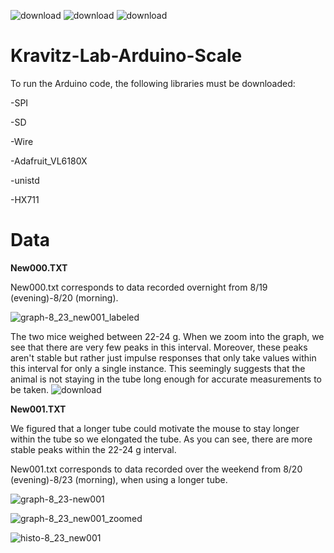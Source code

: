 ![download](https://user-images.githubusercontent.com/54637095/130864899-643ae2d1-e76c-448f-b664-e60a95db33b3.png)
![download](https://user-images.githubusercontent.com/54637095/130864917-b5edef62-f357-4948-a75d-6219da0c889b.png)
![download](https://user-images.githubusercontent.com/54637095/130864847-a14583d1-8996-4d03-b0fe-64fce5e361b2.png)
# Kravitz-Lab-Arduino-Scale

 To run the Arduino code, the following libraries must be downloaded:
 
-SPI

-SD

-Wire

-Adafruit_VL6180X

-unistd

-HX711

# Data

**New000.TXT**

New000.txt corresponds to data recorded overnight from 8/19 (evening)-8/20 (morning).


![graph-8_23_new001_labeled](https://user-images.githubusercontent.com/54637095/130864431-51308945-2b5b-4462-af17-0c90170d9517.png)

The two mice weighed between 22-24 g. When we zoom into the graph, we see that there are very few peaks in this interval. Moreover, these peaks aren't stable but rather just impulse responses that only take values within this interval for only a single instance. This seemingly suggests that the animal is not staying in the tube long enough for accurate measurements to be taken.
![download](https://user-images.githubusercontent.com/54637095/130864958-2cf64106-6681-4e2e-9a91-a996596a79f0.png)


**New001.TXT**

We figured that a longer tube could motivate the mouse to stay longer within the tube so we elongated the tube. As you can see, there are more stable peaks within the 22-24 g interval.

New001.txt corresponds to data recorded over the weekend from 8/20 (evening)-8/23 (morning), when using a longer tube.

![graph-8_23-new001](https://user-images.githubusercontent.com/54637095/130485890-b757a6a6-cf45-4185-8da9-774a76651a2b.png)

![graph-8_23_new001_zoomed](https://user-images.githubusercontent.com/54637095/130486065-6226bf1a-aa51-495c-ba5d-67ed0849a469.png)


![histo-8_23_new001](https://user-images.githubusercontent.com/54637095/130528604-69deb6cf-efcc-46f9-8085-d50f99dd3203.png)
